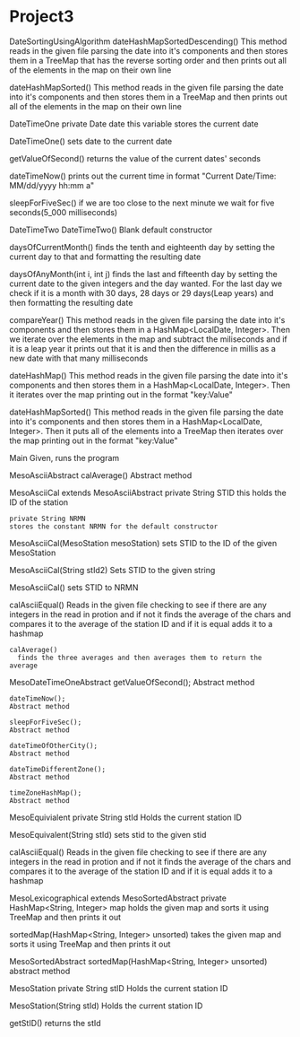 # Project3

DateSortingUsingAlgorithm
  dateHashMapSortedDescending()
    This method reads in the given file parsing the date into it's components and then stores
    them in a TreeMap that has the reverse sorting order and then prints out all of the 
    elements in the map on their own line
    
  dateHashMapSorted()
    This method reads in the given file parsing the date into it's components and then stores
    them in a TreeMap and then prints out all of the elements in the map on their own line
    
DateTimeOne
  private Date date
    this variable stores the current date
    
  DateTimeOne()
    sets date to the current date
    
  getValueOfSecond()
    returns the value of the current dates' seconds
    
  dateTimeNow()
    prints out the current time in format "Current Date/Time: MM/dd/yyyy hh:mm a"
    
  sleepForFiveSec()
    if we are too close to the next minute we wait for five seconds(5_000 milliseconds)
    
DateTimeTwo
  DateTimeTwo()
    Blank default constructor
  
  daysOfCurrentMonth()
    finds the tenth and eighteenth day by setting the current day to that and formatting the 
    resulting date
    
  daysOfAnyMonth(int i, int j)
    finds the last and fifteenth day by setting the current date to the given integers and 
    the day wanted. For the last day we check if it is a month with 30 days, 28 days or 
    29 days(Leap years) and then formatting the resulting date
    
  compareYear()
    This method reads in the given file parsing the date into it's components and then stores
    them in a HashMap<LocalDate, Integer>. Then we iterate over the elements in the map and 
    subtract the miliseconds and if it is a leap year it prints out that it is and then the 
    difference in millis as a new date with that many milliseconds
    
  dateHashMap()
    This method reads in the given file parsing the date into it's components and then stores
    them in a HashMap<LocalDate, Integer>. Then it iterates over the map printing out in the
    format "key:Value"
    
  dateHashMapSorted()
    This method reads in the given file parsing the date into it's components and then stores
    them in a HashMap<LocalDate, Integer>. Then it puts all of the elements into a TreeMap then 
    iterates over the map printing out in the format "key:Value"
    
Main
  Given, runs the program
  
MesoAsciiAbstract
  calAverage()
    Abstract method
   
MesoAsciiCal extends MesoAsciiAbstract
  private String STID
    this holds the ID of the station
    
	private String NRMN
    stores the constant NRMN for the default constructor
    
  MesoAsciiCal(MesoStation mesoStation)
    sets STID to the ID of the given MesoStation
    
  MesoAsciiCal(String stId2)
    Sets STID to the given string
    
  MesoAsciiCal()
    sets STID to NRMN
    
  calAsciiEqual()
    Reads in the given file checking to see if there are any integers in the read in 
    protion and if not it finds the average of the chars and compares it to the average
    of the station ID and if it is equal adds it to a hashmap
    
    calAverage()
      finds the three averages and then averages them to return the average
      
MesoDateTimeOneAbstract
  getValueOfSecond();
    Abstract method
    
	dateTimeNow();
    Abstract method
    
	sleepForFiveSec();
    Abstract method
    
	dateTimeOfOtherCity();
    Abstract method
    
	dateTimeDifferentZone();
    Abstract method
    
	timeZoneHashMap();
    Abstract method

MesoEquivialent
  private String stId
    Holds the current station ID
    
  MesoEquivalent(String stId)
    sets stid to the given stid
    
  calAsciiEqual()
    Reads in the given file checking to see if there are any integers in the read in 
    protion and if not it finds the average of the chars and compares it to the average
    of the station ID and if it is equal adds it to a hashmap
    
MesoLexicographical extends MesoSortedAbstract
  private HashMap<String, Integer> map
    holds the given map and sorts it using TreeMap and then prints it out

  sortedMap(HashMap<String, Integer> unsorted) 
    takes the given map and sorts it using TreeMap and then prints it out

MesoSortedAbstract
  sortedMap(HashMap<String, Integer> unsorted)
    abstract method
    
MesoStation
  private String stID
    Holds the current station ID
  
  MesoStation(String stId)
    Holds the current station ID
    
  getStID()
    returns the stId
